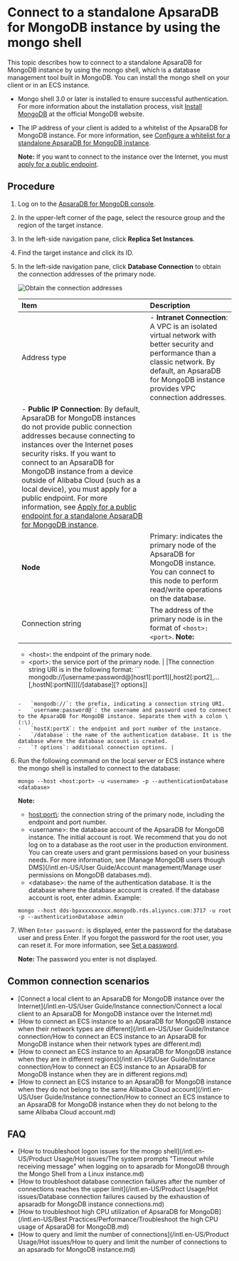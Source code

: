 # Connect to a standalone ApsaraDB for MongoDB instance by using the mongo shell

This topic describes how to connect to a standalone ApsaraDB for MongoDB instance by using the mongo shell, which is a database management tool built in MongoDB. You can install the mongo shell on your client or in an ECS instance.

-   Mongo shell 3.0 or later is installed to ensure successful authentication. For more information about the installation process, visit [Install MongoDB](https://docs.mongodb.com/v3.4/installation/) at the official MongoDB website.
-   The IP address of your client is added to a whitelist of the ApsaraDB for MongoDB instance. For more information, see [Configure a whitelist for a standalone ApsaraDB for MongoDB instance]().

    **Note:** If you want to connect to the instance over the Internet, you must [apply for a public endpoint]().


## Procedure

1.  Log on to the [ApsaraDB for MongoDB console](https://mongodb.console.aliyun.com/).

2.  In the upper-left corner of the page, select the resource group and the region of the target instance.

3.  In the left-side navigation pane, click **Replica Set Instances**.

4.  Find the target instance and click its ID.

5.  In the left-side navigation pane, click **Database Connection** to obtain the connection addresses of the primary node.

    ![Obtain the connection addresses](https://static-aliyun-doc.oss-accelerate.aliyuncs.com/assets/img/en-US/1851166951/p13741.png)

    |Item|Description|
    |:---|:----------|
    |Address type|    -   **Intranet Connection**: A VPC is an isolated virtual network with better security and performance than a classic network. By default, an ApsaraDB for MongoDB instance provides VPC connection addresses.
    -   **Public IP Connection**: By default, ApsaraDB for MongoDB instances do not provide public connection addresses because connecting to instances over the Internet poses security risks. If you want to connect to an ApsaraDB for MongoDB instance from a device outside of Alibaba Cloud \(such as a local device\), you must apply for a public endpoint. For more information, see [Apply for a public endpoint for a standalone ApsaraDB for MongoDB instance](). |
    |**Node**|Primary: indicates the primary node of the ApsaraDB for MongoDB instance. You can connect to this node to perform read/write operations on the database.|
    |Connection string|The address of the primary node is in the format of `<host>:<port>`. **Note:**

    -   <host\>: the endpoint of the primary node.
    -   <port\>: the service port of the primary node. |
    |The connection string URI is in the following format:     ```
mongodb://[username:password@]host1[:port1][,host2[:port2],...[,hostN[:portN]]][/[database][? options]]
    ```

    -   `mongodb://`: the prefix, indicating a connection string URI.
    -   `username:password@`: the username and password used to connect to the ApsaraDB for MongoDB instance. Separate them with a colon \(:\).
    -   `hostX:portX`: the endpoint and port number of the instance.
    -   `/database`: the name of the authentication database. It is the database where the database account is created.
    -   `? options`: additional connection options. |

6.  Run the following command on the local server or ECS instance where the mongo shell is installed to connect to the database:

    ```
    mongo --host <host:port> -u <username> -p --authenticationDatabase <database>
    ```

    **Note:**

    -   <host:port\>: the connection string of the primary node, including the endpoint and port number.
    -   <username\>: the database account of the ApsaraDB for MongoDB instance. The initial account is root. We recommend that you do not log on to a database as the root user in the production environment. You can create users and grant permissions based on your business needs. For more information, see [Manage MongoDB users though DMS](/intl.en-US/User Guide/Account management/Manage user permissions on MongoDB databases.md).
    -   <database\>: the name of the authentication database. It is the database where the database account is created. If the database account is root, enter admin.
    Example:

    ```
    mongo --host dds-bpxxxxxxxxxx.mongodb.rds.aliyuncs.com:3717 -u root -p --authenticationDatabase admin
    ```

7.  When `Enter password:` is displayed, enter the password for the database user and press Enter. If you forgot the password for the root user, you can reset it. For more information, see [Set a password]().

    **Note:** The password you enter is not displayed.


## Common connection scenarios

-   [Connect a local client to an ApsaraDB for MongoDB instance over the Internet](/intl.en-US/User Guide/Instance connection/Connect a local client to an ApsaraDB for MongoDB instance over the Internet.md)
-   [How to connect an ECS instance to an ApsaraDB for MongoDB instance when their network types are different](/intl.en-US/User Guide/Instance connection/How to connect an ECS instance to an ApsaraDB for MongoDB instance when their network types are different.md)
-   [How to connect an ECS instance to an ApsaraDB for MongoDB instance when they are in different regions](/intl.en-US/User Guide/Instance connection/How to connect an ECS instance to an ApsaraDB for MongoDB instance when they are in different regions.md)
-   [How to connect an ECS instance to an ApsaraDB for MongoDB instance when they do not belong to the same Alibaba Cloud account](/intl.en-US/User Guide/Instance connection/How to connect an ECS instance to an ApsaraDB for MongoDB instance when they do not belong to the same Alibaba Cloud account.md)

## FAQ

-   [How to troubleshoot logon issues for the mongo shell](/intl.en-US/Product Usage/Hot issues/The system prompts "Timeout while receiving message" when logging on to apsaradb for MongoDB through the Mongo Shell from a Linux instance.md)
-   [How to troubleshoot database connection failures after the number of connections reaches the upper limit](/intl.en-US/Product Usage/Hot issues/Database connection failures caused by the exhaustion of apsaradb for MongoDB instance connections.md)
-   [How to troubleshoot high CPU utilization of ApsaraDB for MongoDB](/intl.en-US/Best Practices/Performance/Troubleshoot the high CPU usage of ApsaraDB for MongoDB.md)
-   [How to query and limit the number of connections](/intl.en-US/Product Usage/Hot issues/How to query and limit the number of connections to an apsaradb for MongoDB instance.md)

